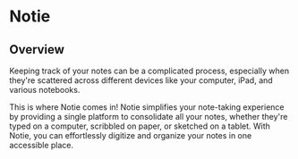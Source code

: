 # Notie

## Overview

Keeping track of your notes can be a complicated process, especially when they're scattered across different devices like your computer, iPad, and various notebooks.

This is where Notie comes in! Notie simplifies your note-taking experience by providing a single platform to consolidate all your notes, whether they're typed on a computer, scribbled on paper, or sketched on a tablet. With Notie, you can effortlessly digitize and organize your notes in one accessible place.

